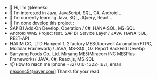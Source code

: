 - 👋 Hi, I’m @leeneko
- 👀 I’m interested in Java, JavaScript, SQL, C#, Android ...
- 🌱 I’m currently learning Java, SQL, JQuery, React ...
- 💞️ I’m done develop this project : 
- SAP B1 Add-On Develop, Operation / C#, HANA-SQL, MS-SQL
- Android WMS Project feat. SAP B1 Service Layer / JAVA, HANA-SQL, REST-API
- HARIM CO,. LTD Hamyeol 1, 2 factory MES(Rockwell Automation FTPC, Modular Framework) / JAVA, MS-SQL, OZ Report BackEnd Develop
- Samyang Foods Co., Ltd. Miryang MES(Miracom INC MESPlus Framework) / JAVA, C#, React.js, MS-SQL
- 📫 How to reach me [phone +82) 010-4322-1621, email nexxonc5@naver.com]
Thanks for your read
<!---
leeneko/leeneko is a ✨ special ✨ repository because its `README.md` (this file) appears on your GitHub profile.
You can click the Preview link to take a look at your changes.
--->
